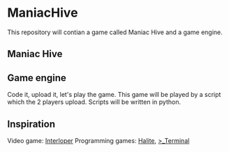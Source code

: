 # ManiacHive

This repository will contian a game called Maniac Hive and a game engine.

## Maniac Hive

## Game engine
Code it, upload it, let's play the game.
This game will be played by a script which the 2 players upload.
Scripts will be written in python.

## Inspiration
Video game: [Interloper](http://interlopergame.com/)
Programming games: [Halite](https://halite.io/), [>_Terminal](https://terminal.c1games.com/)

